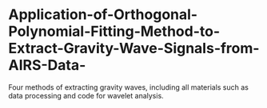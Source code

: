 # Application-of-Orthogonal-Polynomial-Fitting-Method-to-Extract-Gravity-Wave-Signals-from-AIRS-Data-

Four methods of extracting gravity waves, including all materials such as data processing and code for wavelet analysis.
